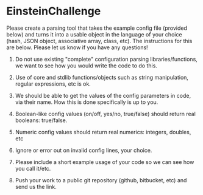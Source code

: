 # EinsteinChallenge
Please create a parsing tool that takes the example config file (provided below) and turns it into a usable object in the language of your choice (hash, JSON object, associative array, class, etc). The instructions for this are below. Please let us know if you have any questions!

1. Do not use existing "complete" configuration parsing libraries/functions, we want to see how you would write the code to do this.

2. Use of core and stdlib functions/objects such as string manipulation, regular expressions, etc is ok.

3. We should be able to get the values of the config parameters in code, via their name. How this is done specifically is up to you.

4. Boolean-like config values (on/off, yes/no, true/false) should return real booleans: true/false.

5. Numeric config values should return real numerics: integers, doubles, etc

6. Ignore or error out on invalid config lines, your choice.

7. Please include a short example usage of your code so we can see how you call it/etc.

8. Push your work to a public git repository (github, bitbucket, etc) and send us the link.